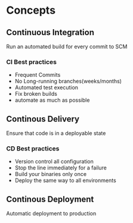 # Concepts

## Continuous Integration
Run an automated build for every commit to SCM

### CI Best practices
* Frequent Commits
* No Long-running branches(weeks/months)
* Automated test execution
* Fix broken builds
* automate as much as possible


## Continous Delivery
Ensure that code is in a deployable state

### CD Best practices
* Version control all configuration
* Stop the line immediately for a failure
* Build your binaries only once
* Deploy the same way to all environments


## Continous Deployment
Automatic deployment to production



